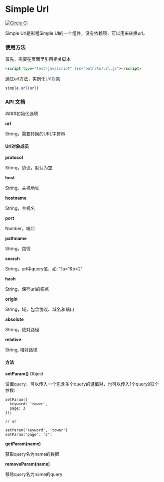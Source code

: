 # Simple Url
[![Circle CI](https://circleci.com/gh/mycolorway/simple-url.png?style=badge)](https://circleci.com/gh/mycolorway/simple-url)


Simple Url是彩程Simple UI的一个组件，没有依赖项，可以用来转换url。

### 使用方法
首先，需要在页面里引用相关脚本

```html
<script type="text/javascript" src="path/to/url.js"></script>

```

通过url方法，实例化Url对象

```js
simple.url(url)

```

### API 文档

####初始化选项

__url__

String，需要转换的URL字符串

#### Url对象成员

__protocol__

String，协议，默认为空

__host__

String，主机地址

__hostname__

String，主机名

__port__

Number，端口

__pathname__

String，路径

__search__

String，url中query值，如: '?a=1&b=2'

__hash__

String，保存url的锚点

__origin__

String，域，包含协议、域名和端口

__absolute__

String，绝对路径

__relative__

String, 相对路径

#### 方法

__setParam()__ Object

设置query，可以传入一个包含多个query的键值对，也可以传入1个query的2个参数:

```
setParam({
  keyword: 'tower',
  page: 3
});

// or

setParam('keyword', 'tower')
setParam('page': '3')
```

__getParam(name)__

获取query名为name的数据

__removeParam(name)__

移除query名为name的query
